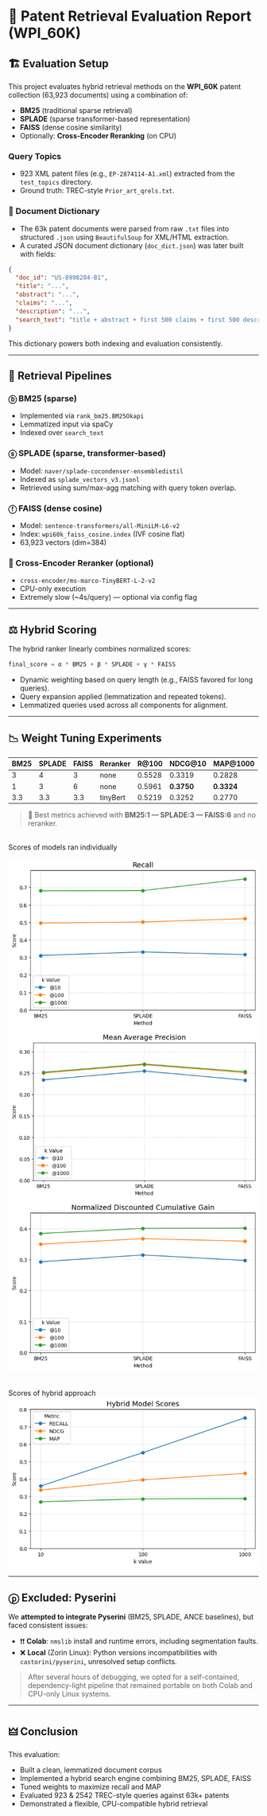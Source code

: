 # 📄 Patent Retrieval Evaluation Report (WPI\_60K)

## 🏗️ Evaluation Setup

This project evaluates hybrid retrieval methods on the **WPI\_60K** patent collection (63,923 documents) using a combination of:

- **BM25** (traditional sparse retrieval)
- **SPLADE** (sparse transformer-based representation)
- **FAISS** (dense cosine similarity)
- Optionally: **Cross-Encoder Reranking** (on CPU)

### Query Topics

- 923 XML patent files (e.g., `EP-2874114-A1.xml`) extracted from the `test_topics` directory.
- Ground truth: TREC-style `Prior_art_qrels.txt`.

### 📖 Document Dictionary

- The 63k patent documents were parsed from raw `.txt` files into structured `.json` using `BeautifulSoup` for XML/HTML extraction.
- A curated JSON document dictionary (`doc_dict.json`) was later built with fields:

```json
{
  "doc_id": "US-8998284-B1",
  "title": "...",
  "abstract": "...",
  "claims": "...",
  "description": "...",
  "search_text": "title + abstract + first 500 claims + first 500 description words"
}
```

This dictionary powers both indexing and evaluation consistently.

---

## 🔭 Retrieval Pipelines

### ⓑ BM25 (sparse)

- Implemented via `rank_bm25.BM25Okapi`
- Lemmatized input via spaCy
- Indexed over `search_text`

### ⓢ SPLADE (sparse, transformer-based)

- Model: `naver/splade-cocondenser-ensembledistil`
- Indexed as `splade_vectors_v3.jsonl`
- Retrieved using sum/max-agg matching with query token overlap.

### ⓕ FAISS (dense cosine)

- Model: `sentence-transformers/all-MiniLM-L6-v2`
- Index: `wpi60k_faiss_cosine.index` (IVF cosine flat)
- 63,923 vectors (dim=384)

### 🔰 Cross-Encoder Reranker (optional)

- `cross-encoder/ms-marco-TinyBERT-L-2-v2`
- CPU-only execution
- Extremely slow (\~4s/query) — optional via config flag

---

## ⚖️ Hybrid Scoring

The hybrid ranker linearly combines normalized scores:

```python
final_score = α * BM25 + β * SPLADE + γ * FAISS
```

- Dynamic weighting based on query length (e.g., FAISS favored for long queries).
- Query expansion applied (lemmatization and repeated tokens).
- Lemmatized queries used across all components for alignment.

---

## 📉 Weight Tuning Experiments

| BM25 | SPLADE | FAISS | Reranker  | R\@100 | NDCG\@10   | MAP\@1000  |
| ---- | ------ | ----- | --------- | ------ | ---------- | ---------- |
| 3    | 4      | 3     | none      | 0.5528 | 0.3319     | 0.2828     |
| 1    | 3      | 6     | none      | 0.5961 | **0.3750** | **0.3324** |
| 3.3  | 3.3    | 3.3   | tinyBert  | 0.5219 | 0.3252     | 0.2770     |

> 📣 Best metrics achieved with **BM25:1 — SPLADE:3 — FAISS:6** and no reranker.


<br>Scores of models ran individually
<p align="center">
  <img src="assets/recall.png" />
  <img src="assets/map.png" />
  <img src="assets/ndcg.png" />
</p>


<br>Scores of hybrid approach
<img src="assets/hybrid.png"/>

---

## ⓟ️ Excluded: Pyserini 

We **attempted to integrate Pyserini** (BM25, SPLADE, ANCE baselines), but faced consistent issues:

- ❗❗ **Colab**: `nmslib` install and runtime errors, including segmentation faults.
- ❌ **Local** (Zorin Linux): Python versions incompatibilities with `castorini/pyserini`, unresolved setup conflicts.

> After several hours of debugging, we opted for a self-contained, dependency-light pipeline that remained portable on both Colab and CPU-only Linux systems.

---

## 🜲 Conclusion

This evaluation:

- Built a clean, lemmatized document corpus
- Implemented a hybrid search engine combining BM25, SPLADE, FAISS
- Tuned weights to maximize recall and MAP
- Evaluated 923 & 2542 TREC-style queries against 63k+ patents
- Demonstrated a flexible, CPU-compatible hybrid retrieval 

